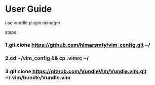 # User Guide

use vundle plugin manager

steps:

### 1.git clone https://github.com/himarsmty/vim_config.git ~/
### 2.cd ~/vim_config && cp .vimrc ~/
### 3.git clone https://github.com/VundleVim/Vundle.vim.git ~/.vim/bundle/Vundle.vim

